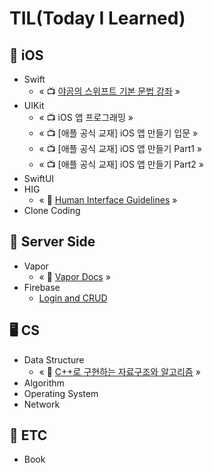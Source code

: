 # TIL(Today I Learned)

## 📱 iOS
  - Swift
    - « 📺 [야곰의 스위프트 기본 문법 강좌]() »
  - UIKit
    - « 📺 iOS 앱 프로그래밍 »
    - « 📺 [애플 공식 교재] iOS 앱 만들기 입문 »
    - « 📺 [애플 공식 교재] iOS 앱 만들기 Part1 »
    - « 📺 [애플 공식 교재] iOS 앱 만들기 Part2 »
  - SwiftUI
  - HIG
    - « 📄 [Human Interface Guidelines]() »
  - Clone Coding

## 🚀 Server Side
  - Vapor
    - « 📄 [Vapor Docs](/VaporDocs) »
  - Firebase
    - [Login and CRUD](/Firebase101)

## 🖥 CS
  - Data Structure
    - « 📖 [C++로 구현하는 자료구조와 알고리즘](/CppDSA) »
  - Algorithm
  - Operating System
  - Network

## 🔨 ETC
  - Book
